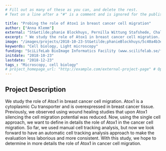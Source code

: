```yaml
---
# Fill out as many of these as you can, and delete the rest.
# Text on a line after a "#" is a comment and is ignored for the published page.

title: "Probing the role of Atox1 in breast cancer cell migration"
author: ["Anna Klemm"]
external: "St&etilde;phanie Blockhuys, Pernilla Wittung Stafshede, Chalmers University of Technology, G&ouml;teborg"
excerpt: " We study the role of Atox1 in breast cancer cell migration. Atox1 is a cytoplasmic Cu transporter and is overexpressed in breast cancer tissue. Previously, we observed using wound healing studies tha..."
image: "/images/projects/2018-10-23-St&etilde;phanieBlockhuys/5c40a4b3e2626.png" # Image should be pushed to /images/projects/YYYY-MM-DD-projectid/ before
keywords: "Cell biology, Light microscopy"
funding: "SciLifeLab BioImage Informatics Facility (www.scilifelab.se/facilities/bioimage-informatics)"
initdate: "2018-10-23"
lastdate: "2018-12-23"
tags_: "Microscopy, cell biology"
# project_homepage_url: "http://example.com/external-project-page" # Optional external homepage for this project
---
```


## Project Description
 We study the role of Atox1 in breast cancer cell migration. Atox1 is a cytoplasmic Cu transporter and is overexpressed in breast cancer tissue. Previously, we observed using wound healing studies that upon Atox1 silencing the cell migration potential was reduced. Now, using the single cell approach, we want to define in details the role of Atox1 in the cancer cell migration. So far, we used manual cell tracking analysis, but now we look forward to have an automatic cell tracking analysis approach to make the evaluation less laborious and more consistent. With this study, we hope to determine in more details the role of Atox1 in cancer cell migration. 
